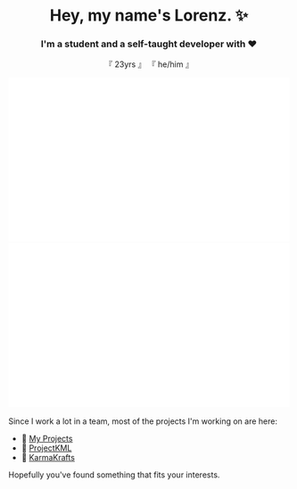 <h1 align="center">Hey, my name's Lorenz. ✨</h1>
<h3 align="center">I'm a student and a self-taught developer with ♥️</h3>
 
<p align="center">
    『 23yrs 』
    『 he/him 』
</p>

<p align="center">
    <img src="https://raw.githubusercontent.com/BeastLe9enD/github-stats-transparent/output/generated/overview.svg">
    <img src="https://raw.githubusercontent.com/BeastLe9enD/github-stats-transparent/output/generated/languages.svg">
</p>

Since I work a lot in a team, most of the projects I'm working on are here:
- 🔖 [My Projects](https://github.com/BeastLe9enD?tab=repositories)
- 🐫 [ProjectKML](https://github.com/ProjectKML)
- 🦊 [KarmaKrafts](https://git.karmakrafts.dev/)

Hopefully you've found something that fits your interests.
